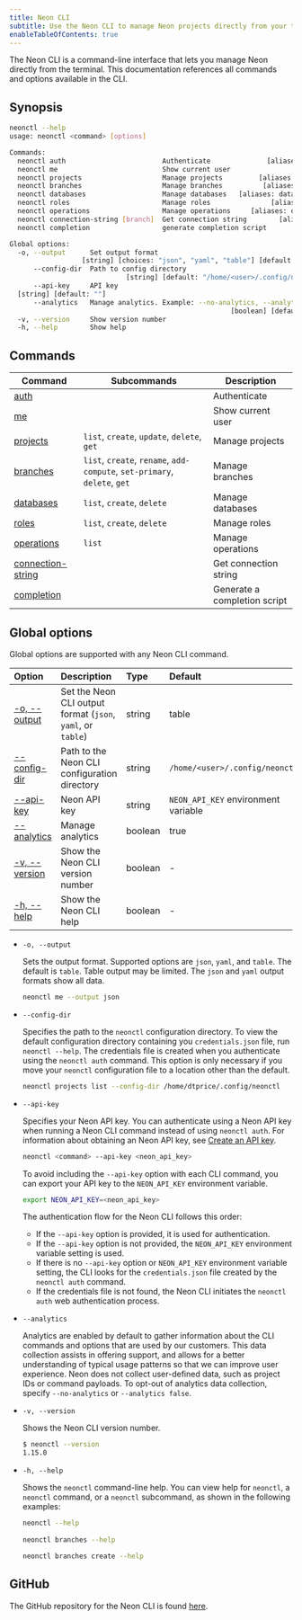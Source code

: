 ```yaml
---
title: Neon CLI
subtitle: Use the Neon CLI to manage Neon projects directly from your terminal
enableTableOfContents: true
---
```


The Neon CLI is a command-line interface that lets you manage Neon directly from the terminal. This documentation references all commands and options available in the CLI.

## Synopsis

```bash
neonctl --help
usage: neonctl <command> [options]

Commands:
  neonctl auth                        Authenticate              [aliases: login]
  neonctl me                          Show current user
  neonctl projects                    Manage projects         [aliases: project]
  neonctl branches                    Manage branches          [aliases: branch]
  neonctl databases                   Manage databases   [aliases: database, db]
  neonctl roles                       Manage roles               [aliases: role]
  neonctl operations                  Manage operations     [aliases: operation]
  neonctl connection-string [branch]  Get connection string        [aliases: cs]
  neonctl completion                  generate completion script

Global options:
  -o, --output      Set output format
                  [string] [choices: "json", "yaml", "table"] [default: "table"]
      --config-dir  Path to config directory
                             [string] [default: "/home/<user>/.config/neonctl"]
      --api-key     API key
  [string] [default: ""]
      --analytics   Manage analytics. Example: --no-analytics, --analytics false
                                                       [boolean] [default: true]
  -v, --version     Show version number                                [boolean]
  -h, --help        Show help                                          [boolean]
```

## Commands

| Command                                                 | Subcommands                            | Description               |
|---------------------------------------------------------|----------------------------------------|---------------------------|
| [auth](../reference/cli-auth)                                     |                                        | Authenticate              |
| [me](../reference/cli-me)                                         |                                        | Show current user         |
| [projects](../reference/cli-projects)                             | `list`, `create`, `update`, `delete`, `get` | Manage projects           |
| [branches](../reference/cli-branches)                             | `list`, `create`, `rename`, `add-compute`, `set-primary`, `delete`, `get` | Manage branches           |
| [databases](../reference/cli-databases)                           | `list`, `create`, `delete`             | Manage databases          |
| [roles](../reference/cli-roles)                                   | `list`, `create`,  `delete`            | Manage roles              |
| [operations](../reference/cli-operations)                         | `list`                                 | Manage operations         |
| [connection-string](../reference/cli-connection-string)           |                                        | Get connection string     |
| [completion](../reference/cli-completion)           |                                        | Generate a completion script     |

## Global options

Global options are supported with any Neon CLI command.

| Option      | Description                         | Type   | Default                           |
| :---------  | :---------------------------------- | :----- | :-------------------------------- |
| [-o, --output](#output)| Set the Neon CLI output format (`json`, `yaml`, or `table`)                 | string | table                           |
| [--config-dir](#config-dir)| Path to the Neon CLI configuration directory            | string | `/home/<user>/.config/neonctl`   |
| [--api-key](#api-key)   | Neon API key                             | string | `NEON_API_KEY` environment variable                                |
| [--analytics](#analytics) | Manage analytics                    | boolean| true                              |
| [-v, --version](#version)   | Show the Neon CLI version number                 | boolean| -                                 |
| [-h, --help](#help)      | Show the Neon CLI help                           | boolean| -                                 |

- <a id="output"></a>`-o, --output`

  Sets the output format. Supported options are `json`, `yaml`, and `table`. The default is `table`. Table output may be limited. The `json` and `yaml` output formats show all data.

  ```bash
  neonctl me --output json
  ```

- <a id="config-dir"></a>`--config-dir`

  Specifies the path to the `neonctl` configuration directory. To view the default configuration directory containing you `credentials.json` file, run `neonctl --help`. The credentials file is created when you authenticate using the `neonctl auth` command. This option is only necessary if you move your `neonctl` configuration file to a location other than the default.

  ```bash
  neonctl projects list --config-dir /home/dtprice/.config/neonctl
  ```

- <a id="api-key"></a>`--api-key`

  Specifies your Neon API key. You can authenticate using a Neon API key when running a Neon CLI command instead of using `neonctl auth`. For information about obtaining an Neon API key, see [Create an API key](https://neon.tech/docs/manage/api-keys#create-an-api-key).

  ```bash
  neonctl <command> --api-key <neon_api_key>
  ```

  To avoid including the `--api-key` option with each CLI command, you can export your API key to the `NEON_API_KEY` environment variable.

  ```bash
  export NEON_API_KEY=<neon_api_key>
  ```
  
  <Admonition type="info">
  The authentication flow for the Neon CLI follows this order:

  - If the `--api-key` option is provided, it is used for authentication.
  - If the `--api-key` option is not provided, the `NEON_API_KEY` environment variable setting is used.
  - If there is no `--api-key` option or `NEON_API_KEY` environment variable setting, the CLI looks for the `credentials.json` file created by the `neonctl auth` command.
  - If the credentials file is not found, the Neon CLI initiates the `neonctl auth` web authentication process.
  </Admonition>
  
- <a id="analytics"></a>`--analytics`

  Analytics are enabled by default to gather information about the CLI commands and options that are used by our customers. This data collection assists in offering support, and allows for a better understanding of typical usage patterns so that we can improve user experience. Neon does not collect user-defined data, such as project IDs or command payloads. To opt-out of analytics data collection, specify `--no-analytics` or `--analytics false`.

- <a id="version"></a>`-v, --version`

  Shows the Neon CLI version number.

  ```bash
  $ neonctl --version
  1.15.0
  ```

- <a id="help"></a>`-h, --help`

  Shows the `neonctl` command-line help. You can view help for `neonctl`, a `neonctl` command, or a `neonctl` subcommand, as shown in the following examples:

  ```bash
  neonctl --help
 
  neonctl branches --help
  
  neonctl branches create --help
  ```

## GitHub

  The GitHub repository for the Neon CLI is found [here](https://github.com/neondatabase/neonctl).
